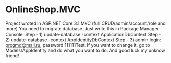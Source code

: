 # OnlineShop.MVC
Project wroted in ASP.NET Core 3.1 MVC (full CRUD/admin/account/role and more)
You need to migrate database. Just write this in Package Manager Console.
Step - 1) update-database -context ApplicationDbContext
Step - 2) update-database -context AppIdentityDbContext
Step - 3) admin login: progmd@mail.ru, password 111111Test. If you want to change it, go to Models/AppIdentity and do what you want to do.
And good luck my unknow friend!
